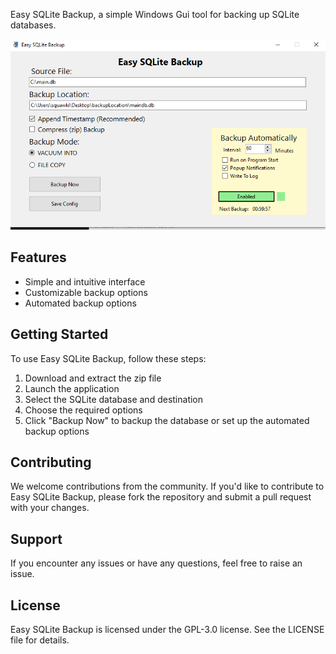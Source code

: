 Easy SQLite Backup, a simple Windows Gui tool for backing up SQLite databases.

![Feature Image](https://raw.githubusercontent.com/squawki/Easy-SQLite-Backup/master/screenshots/easySQLiteBackup_featureImage.png)


## Features
- Simple and intuitive interface
- Customizable backup options
- Automated backup options

## Getting Started
To use Easy SQLite Backup, follow these steps:
1. Download and extract the zip file
2. Launch the application
3. Select the SQLite database and destination
4. Choose the required options
5. Click "Backup Now" to backup the database or set up the automated backup options

## Contributing
We welcome contributions from the community. If you'd like to contribute to Easy SQLite Backup, please fork the repository and submit a pull request with your changes.

## Support
If you encounter any issues or have any questions, feel free to raise an issue.

## License
Easy SQLite Backup is licensed under the GPL-3.0 license. See the LICENSE file for details.
